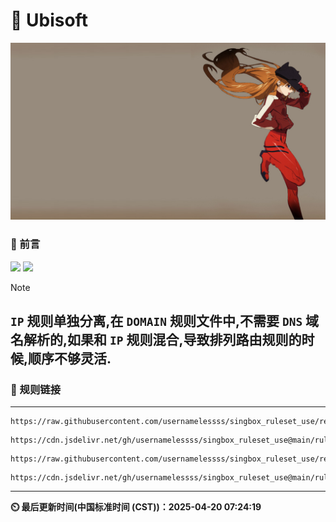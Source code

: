 
# 🧸 Ubisoft
![](https://raw.githubusercontent.com/usernamelessss/picture-bed/main/images/202504042256831.jpg)
### 📣 前言
![](https://shields.io/badge/-移除重复规则-ff69b4) ![](https://shields.io/badge/-IP&nbsp;规则单独存放不与&nbsp;DOMAIN&nbsp;等混合-green)
> [!NOTE]
**`IP` 规则单独分离,在 `DOMAIN` 规则文件中,不需要 `DNS` 域名解析的,如果和 `IP` 规则混合,导致排列路由规则的时候,顺序不够灵活.**
---

###  🔗 规则链接
---

```url
https://raw.githubusercontent.com/usernamelessss/singbox_ruleset_use/refs/heads/main/rule/Ubisoft/Ubisoft_No_IP.json
```

```url
https://cdn.jsdelivr.net/gh/usernamelessss/singbox_ruleset_use@main/rule/Ubisoft/Ubisoft_No_IP.json
```

```url
https://raw.githubusercontent.com/usernamelessss/singbox_ruleset_use/refs/heads/main/rule/Ubisoft/Ubisoft_No_IP.srs
```

```url
https://cdn.jsdelivr.net/gh/usernamelessss/singbox_ruleset_use@main/rule/Ubisoft/Ubisoft_No_IP.srs
```

---
**⏲️ 最后更新时间(中国标准时间 (CST))：2025-04-20 07:24:19**